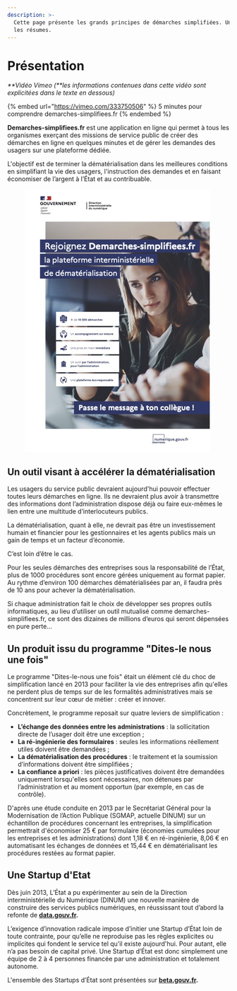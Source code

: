 ```yaml
---
description: >-
  Cette page présente les grands principes de démarches simplifiées. Une vidéo
  les résumes.
---
```


# Présentation

_**Vidéo Vimeo (**les informations contenues dans cette vidéo sont explicitées dans le texte en dessous)_

{% embed url="https://vimeo.com/333750506" %}
5 minutes pour comprendre demarches-simplifiees.fr
{% endembed %}

**Demarches-simplifiees.fr** est une application en ligne qui permet à tous les organismes exerçant des missions de service public de créer des démarches en ligne en quelques minutes et de gérer les demandes des usagers sur une plateforme dédiée.

L'objectif est de terminer la dématérialisation dans les meilleures conditions en simplifiant la vie des usagers, l'instruction des demandes et en faisant économiser de l’argent à l’État et au contribuable.

<figure><img src=".gitbook/assets/2022_10_25_Flyers_DS.jpg" alt=""><figcaption></figcaption></figure>

## Un outil visant à accélérer la dématérialisation

Les usagers du service public devraient aujourd'hui pouvoir effectuer toutes leurs démarches en ligne. Ils ne devraient plus avoir à transmettre des informations dont l’administration dispose déjà ou faire eux-mêmes le lien entre une multitude d’interlocuteurs publics.

La dématérialisation, quant à elle, ne devrait pas être un investissement humain et financier pour les gestionnaires et les agents publics mais un gain de temps et un facteur d’économie.

C’est loin d’être le cas.

Pour les seules démarches des entreprises sous la responsabilité de l’État, plus de 1000 procédures sont encore gérées uniquement au format papier. Au rythme d’environ 100 démarches dématérialisées par an, il faudra près de 10 ans pour achever la dématérialisation.

Si chaque administration fait le choix de développer ses propres outils informatiques, au lieu d’utiliser un outil mutualisé comme demarches-simplifiees.fr, ce sont des dizaines de millions d’euros qui seront dépensées en pure perte…

## Un produit issu du programme "Dites-le nous une fois"

Le programme "Dites-le-nous une fois" était un élément clé du choc de simplification lancé en 2013 pour faciliter la vie des entreprises afin qu'elles ne perdent plus de temps sur de les formalités administratives mais se concentrent sur leur cœur de métier : créer et innover.

Concrètement, le programme reposait sur quatre leviers de simplification :

* **L’échange des données entre les administrations** : la sollicitation directe de l’usager doit être une exception ;
* **La ré-ingénierie des formulaires** : seules les informations réellement utiles doivent être demandées ;
* **La dématérialisation des procédures** : le traitement et la soumission d’informations doivent être simplifiées ;
* **La confiance a priori** : les pièces justificatives doivent être demandées uniquement lorsqu'elles sont nécessaires, non détenues par l’administration et au moment opportun (par exemple, en cas de contrôle).

D'après une étude conduite en 2013 par le Secrétariat Général pour la Modernisation de l’Action Publique (SGMAP, actuelle DINUM) sur un échantillon de procédures concernant les entreprises, la simplification permettrait d'économiser 25 € par formulaire (économies cumulées pour les entreprises et les administrations) dont 1,18 € en ré-ingénierie, 8,06 € en automatisant les échanges de données et 15,44 € en dématérialisant les procédures restées au format papier.

## Une Startup d'Etat

Dès juin 2013, L’État a pu expérimenter au sein de la Direction interministérielle du Numérique (DINUM)  une nouvelle manière de construire des services publics numériques, en réussissant tout d’abord la refonte de [**data.gouv.fr**](https://data.gouv.fr)**.**

L’exigence d’innovation radicale impose d’initier une Startup d’État loin de toute contrainte, pour qu’elle ne reproduise pas les règles explicites ou implicites qui fondent le service tel qu’il existe aujourd'hui. Pour autant, elle n’a pas besoin de capital privé. Une Startup d’État est donc simplement une équipe de 2 à 4 personnes financée par une administration et totalement autonome.

L'ensemble des Startups d’État sont présentées sur [**beta.gouv.fr**](https://beta.gouv.fr)**.**
